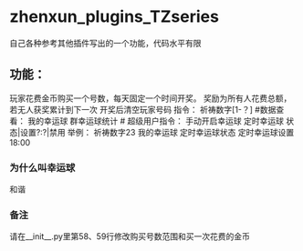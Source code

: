 # zhenxun_plugins_TZseries
 自己各种参考其他插件写出的一个功能，代码水平有限

## 功能：
 玩家花费金币购买一个号数，每天固定一个时间开奖。
 奖励为所有人花费总额，若无人获奖累计到下一次
 开奖后清空玩家号码
    指令：
        祈祷数字[1-？]
        #数据查看：
            我的幸运球
            群幸运球统计
        # 超级用户指令：
            手动开启幸运球
            定时幸运球 状态|设置?:?|禁用
    举例：
        祈祷数字23
        我的幸运球
        定时幸运球状态
        定时幸运球设置18:00

### 为什么叫幸运球
 和谐
### 备注
 请在__init__.py里第58、59行修改购买号数范围和买一次花费的金币
